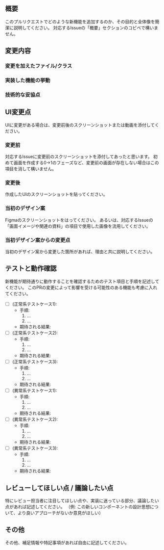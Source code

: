<!-- タイトルの例:  [Issue17] Feature: 管理画面の予約確認・作成用の部品を作成 -->

<!-- 必須 -->
## 概要
このプルリクエストでどのような新機能を追加するのか、その目的と全体像を簡潔に説明してください。
対応するIssueの「概要」セクションのコピペで構いません。

## 変更内容
### 変更を加えたファイル/クラス

### 実装した機能の挙動

### 技術的な妥協点


<!-- UIに変更があれば必須 -->
## UI変更点
UIに変更がある場合は、変更前後のスクリーンショットまたは動画を添付してください。

### 変更前
対応するIssueに変更前のスクリーンショットを添付してあったと思います。
初めて画面を作成する0→1のフェーズなど、変更前の画面が存在しない場合はこの項目を消して構いません。

### 変更後
作成したUIのスクリーンショットを貼ってください。

### 当初のデザイン案
Figmaのスクリーンショットをはってください。
あるいは、対応するIssueの「画面イメージや関連の資料」の項目で使用した画像を流用してください。

### 当初デザイン案からの変更点
当初のデザイン案から変更した箇所があれば、理由と共に説明してください。


<!-- 推奨 -->
## テストと動作確認
新機能が期待通りに動作することを確認するためのテスト項目と手順を記述してください。
このPRの変更によって影響を受ける可能性のある機能も考慮に入れてください。
- [ ] (正常系テストケース1):
    - 手順:
        1. ...
        2. ...
    - 期待される結果:
- [ ] (正常系テストケース2):
    - 手順:
        1. ...
        2. ...
    - 期待される結果:
- [ ] (正常系テストケース3):
    - 手順:
        1. ...
        2. ...
    - 期待される結果:
- [ ] (異常系テストケース1):
    - 手順:
        1. ...
        2. ...
    - 期待される結果:
- [ ] (異常系テストケース2):
    - 手順:
        1. ...
        2. ...
    - 期待される結果:
- [ ] (異常系テストケース3):
    - 手順:
        1. ...
        2. ...
    - 期待される結果:

<!-- 任意 -->
## レビューしてほしい点 / 議論したい点
特にレビュー担当者に注目してほしい点や、実装に迷っている部分、議論したい点があれば記述してください。
（例: この新しいコンポーネントの設計思想について、より良いアプローチがないか意見がほしい）

## その他
その他、補足情報や特記事項があれば自由に記述してください。
